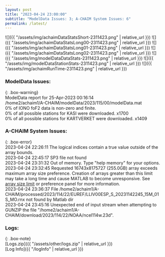 ```yaml
---
layout: post
title: "2023-04-24 23:00:00"
subtitle: "ModelData Issues: 3; A-CHAIM System Issues: 6"
permalink: /latest/
---
```


![]({{ "/assets/img/achaimDataStatsShort-2311423.png" | relative_url }})
![]({{ "/assets/img/achaimDataStatsLong00-2311423.png" | relative_url }})
![]({{ "/assets/img/achaimDataStatsLong01-2311423.png" | relative_url }})
![]({{ "/assets/img/achaimDataStatsLong02-2311423.png" | relative_url }})
![]({{ "/assets/img/modelDataDataStats-2311423.png" | relative_url }})
![]({{ "/assets/img/modelDataStationStats-2311423.png" | relative_url }})
![]({{ "/assets/img/achaimRunTime-2311423.png" | relative_url }})


### ModelData Issues:  
  
{: .box-warning}  
 ModelData report for 25-Apr-2023 00:16:14   
 /home2/achaim1/A-CHAIM/modelData/2023/115/00/modelData.mat   
 0% of IONO foF2 data is non-zero and finite.   
 0% of all possible stations for KASI were downloaded. x1700   
 0% of all possible stations for KARTVERKET were downloaded. x1409   
  
### A-CHAIM System Issues:  
  
{: .box-error}  
2023-04-24 22:26:11 The logical indices contain a true value outside of the array bounds.  
2023-04-24 22:45:17 SP3 file not found  
2023-04-24 23:31:32 Out of memory. Type "help memory" for your options.  
2023-04-24 23:32:45 Requested 16743x8175727 (255.0GB) array exceeds maximum array size preference. Creation of arrays greater than this limit may take a long time and cause MATLAB to become unresponsive. See <a href="matlab: helpview([docroot '/matlab/helptargets.map'], 'matlab_env_workspace_prefs')">array size limit</a> or preference panel for more information.  
2023-04-24 23:36:37 File /home2/achaim1/A-CHAIM/processed/2023/114/22/EUREF/LLIV00ESP_S_20231142245_15M_01S_MO.rnx not found by Matlab dir  
2023-04-24 23:45:16 Unexpected end of input stream when attempting to GUNZIP the file "/home2/achaim1/A-CHAIM/download/2023/114/22/NOAA/ncel114w.23d".  

### Logs:  
  
{: .box-note}  
[Logs.zip]({{ "/assets/other/logs.zip" | relative_url }})  
[Log Info]({{ "/logInfo" | relative_url }})  
